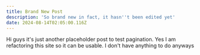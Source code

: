 ```yaml
---
title: Brand New Post
description: 'So brand new in fact, it hasn''t been edited yet'
date: 2024-08-14T02:05:00.116Z
---
```


Hi guys it's just another placeholder post to test pagination. Yes I am refactoring this site so it can be usable. I don't have anything to do anyways
